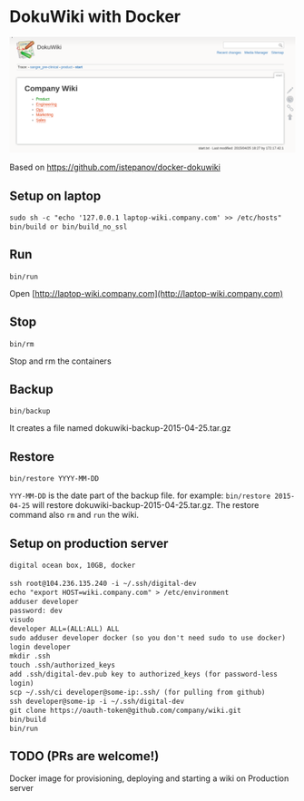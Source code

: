 # DokuWiki with Docker

![screenshot](screenshot.png)

Based on https://github.com/istepanov/docker-dokuwiki


## Setup on laptop

    sudo sh -c "echo '127.0.0.1 laptop-wiki.company.com' >> /etc/hosts"
    bin/build or bin/build_no_ssl

## Run

    bin/run

Open [http://laptop-wiki.company.com](http://laptop-wiki.company.com)

## Stop

    bin/rm
    
Stop and rm the containers

## Backup

    bin/backup
   
It creates a file named dokuwiki-backup-2015-04-25.tar.gz

## Restore

    bin/restore YYYY-MM-DD
    
`YYY-MM-DD` is the date part of the backup file. for example: `bin/restore 2015-04-25` will restore dokuwiki-backup-2015-04-25.tar.gz. The restore command also `rm` and `run` the wiki. 

## Setup on production server

    digital ocean box, 10GB, docker

    ssh root@104.236.135.240 -i ~/.ssh/digital-dev
    echo "export HOST=wiki.company.com" > /etc/environment
    adduser developer
    password: dev 
    visudo
    developer ALL=(ALL:ALL) ALL 
    sudo adduser developer docker (so you don't need sudo to use docker)
    login developer
    mkdir .ssh
    touch .ssh/authorized_keys
    add .ssh/digital-dev.pub key to authorized_keys (for password-less login)
    scp ~/.ssh/ci developer@some-ip:.ssh/ (for pulling from github)
    ssh developer@some-ip -i ~/.ssh/digital-dev
    git clone https://oauth-token@github.com/company/wiki.git
    bin/build
    bin/run

## TODO (PRs are welcome!)

Docker image for provisioning, deploying and starting a wiki on Production server
